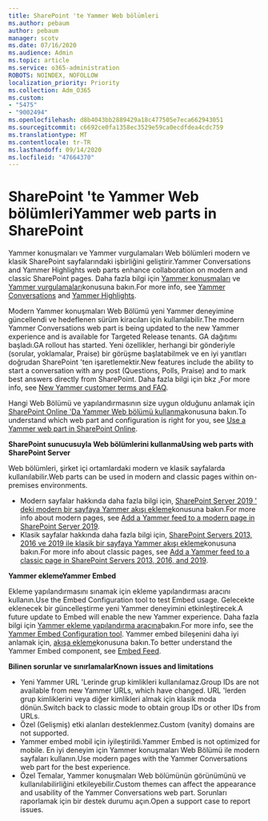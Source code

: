 ```yaml
---
title: SharePoint 'te Yammer Web bölümleri
ms.author: pebaum
author: pebaum
manager: scotv
ms.date: 07/16/2020
ms.audience: Admin
ms.topic: article
ms.service: o365-administration
ROBOTS: NOINDEX, NOFOLLOW
localization_priority: Priority
ms.collection: Adm_O365
ms.custom:
- "5475"
- "9002494"
ms.openlocfilehash: d8b4043bb2889429a18c477505e7eca662943051
ms.sourcegitcommit: c6692ce0fa1358ec3529e59ca0ecdfdea4cdc759
ms.translationtype: MT
ms.contentlocale: tr-TR
ms.lasthandoff: 09/14/2020
ms.locfileid: "47664370"
---
```

# <a name="yammer-web-parts-in-sharepoint"></a><span data-ttu-id="56a95-102">SharePoint 'te Yammer Web bölümleri</span><span class="sxs-lookup"><span data-stu-id="56a95-102">Yammer web parts in SharePoint</span></span>

<span data-ttu-id="56a95-103">Yammer konuşmaları ve Yammer vurgulamaları Web bölümleri modern ve klasik SharePoint sayfalarındaki işbirliğini geliştirir.</span><span class="sxs-lookup"><span data-stu-id="56a95-103">Yammer Conversations and Yammer Highlights web parts enhance collaboration on modern and classic SharePoint pages.</span></span> <span data-ttu-id="56a95-104">Daha fazla bilgi için [Yammer konuşmaları](https://support.microsoft.com/office/use-a-yammer-web-part-in-sharepoint-online-a53cfa0c-3d09-42c8-a286-1038a81c59da#conversations)  ve  [Yammer vurgulamaları](https://support.microsoft.com/office/use-a-yammer-web-part-in-sharepoint-online-a53cfa0c-3d09-42c8-a286-1038a81c59da#highlights)konusuna bakın.</span><span class="sxs-lookup"><span data-stu-id="56a95-104">For more info, see [Yammer Conversations](https://support.microsoft.com/office/use-a-yammer-web-part-in-sharepoint-online-a53cfa0c-3d09-42c8-a286-1038a81c59da#conversations)  and  [Yammer Highlights](https://support.microsoft.com/office/use-a-yammer-web-part-in-sharepoint-online-a53cfa0c-3d09-42c8-a286-1038a81c59da#highlights).</span></span>    

<span data-ttu-id="56a95-105">Modern Yammer konuşmaları Web Bölümü yeni Yammer deneyimine güncellendi ve hedeflenen sürüm kiracıları için kullanılabilir.</span><span class="sxs-lookup"><span data-stu-id="56a95-105">The modern Yammer Conversations web part is being updated to the new Yammer experience and is available for Targeted Release tenants.</span></span> <span data-ttu-id="56a95-106">GA dağıtımı başladı.</span><span class="sxs-lookup"><span data-stu-id="56a95-106">GA rollout has started.</span></span> <span data-ttu-id="56a95-107">Yeni özellikler, herhangi bir gönderiyle (sorular, yoklamalar, Praise) bir görüşme başlatabilmek ve en iyi yanıtları doğrudan SharePoint 'ten işaretlemektir.</span><span class="sxs-lookup"><span data-stu-id="56a95-107">New features include the ability to start a conversation with any post (Questions, Polls, Praise) and to mark best answers directly from SharePoint.</span></span> <span data-ttu-id="56a95-108">Daha fazla bilgi için bkz [.](https://docs.microsoft.com/yammer/get-started-with-yammer/newyammer-faq)</span><span class="sxs-lookup"><span data-stu-id="56a95-108">For more info, see [New Yammer customer terms and FAQ](https://docs.microsoft.com/yammer/get-started-with-yammer/newyammer-faq).</span></span>

 <span data-ttu-id="56a95-109">Hangi Web Bölümü ve yapılandırmasının size uygun olduğunu anlamak için [SharePoint Online 'Da Yammer Web bölümü kullanma](https://support.microsoft.com/office/use-a-yammer-web-part-in-sharepoint-online-a53cfa0c-3d09-42c8-a286-1038a81c59da)konusuna bakın.</span><span class="sxs-lookup"><span data-stu-id="56a95-109">To understand which web part and configuration is right for you, see [Use a Yammer web part in SharePoint Online](https://support.microsoft.com/office/use-a-yammer-web-part-in-sharepoint-online-a53cfa0c-3d09-42c8-a286-1038a81c59da).</span></span>  

<span data-ttu-id="56a95-110">**SharePoint sunucusuyla Web bölümlerini kullanma**</span><span class="sxs-lookup"><span data-stu-id="56a95-110">**Using web parts with SharePoint Server**</span></span>  

<span data-ttu-id="56a95-111">Web bölümleri, şirket içi ortamlardaki modern ve klasik sayfalarda kullanılabilir.</span><span class="sxs-lookup"><span data-stu-id="56a95-111">Web parts can be used in modern and classic pages within on-premises environments.</span></span>

- <span data-ttu-id="56a95-112">Modern sayfalar hakkında daha fazla bilgi için, [SharePoint Server 2019 ' deki modern bir sayfaya Yammer akışı ekleme](https://docs.microsoft.com/yammer/integrate-yammer-with-other-apps/embed-a-feed-into-a-sharepoint-site#add-a-yammer-feed-to-a-modern-page-in-sharepoint-server-2019)konusuna bakın.</span><span class="sxs-lookup"><span data-stu-id="56a95-112">For more info about modern pages, see [Add a Yammer feed to a modern page in SharePoint Server 2019](https://docs.microsoft.com/yammer/integrate-yammer-with-other-apps/embed-a-feed-into-a-sharepoint-site#add-a-yammer-feed-to-a-modern-page-in-sharepoint-server-2019).</span></span> 
- <span data-ttu-id="56a95-113">Klasik sayfalar hakkında daha fazla bilgi için, [SharePoint Servers 2013, 2016 ve 2019 ile klasik bir sayfaya Yammer akışı ekleme](https://docs.microsoft.com/yammer/integrate-yammer-with-other-apps/embed-a-feed-into-a-sharepoint-site#add-a-yammer-feed-to-a-classic-page-in-sharepoint-servers-2013-2016-and-2019)konusuna bakın.</span><span class="sxs-lookup"><span data-stu-id="56a95-113">For more info about classic pages, see [Add a Yammer feed to a classic page in SharePoint Servers 2013, 2016, and 2019](https://docs.microsoft.com/yammer/integrate-yammer-with-other-apps/embed-a-feed-into-a-sharepoint-site#add-a-yammer-feed-to-a-classic-page-in-sharepoint-servers-2013-2016-and-2019).</span></span>

<span data-ttu-id="56a95-114">**Yammer ekleme**</span><span class="sxs-lookup"><span data-stu-id="56a95-114">**Yammer Embed**</span></span>  

<span data-ttu-id="56a95-115">Ekleme yapılandırmasını sınamak için ekleme yapılandırması aracını kullanın.</span><span class="sxs-lookup"><span data-stu-id="56a95-115">Use the Embed Configuration tool to test Embed usage.</span></span> <span data-ttu-id="56a95-116">Gelecekte eklenecek bir güncelleştirme yeni Yammer deneyimini etkinleştirecek.</span><span class="sxs-lookup"><span data-stu-id="56a95-116">A future update to Embed will enable the new Yammer experience.</span></span> <span data-ttu-id="56a95-117">Daha fazla bilgi için [Yammer ekleme yapılandırma aracına](https://aka.ms/YammerEmbedConfigureTool)bakın.</span><span class="sxs-lookup"><span data-stu-id="56a95-117">For more info, see the [Yammer Embed Configuration tool](https://aka.ms/YammerEmbedConfigureTool).</span></span> <span data-ttu-id="56a95-118">Yammer embed bileşenini daha iyi anlamak için, [akışa ekleme](https://aka.ms/YammerDevDocs)konusuna bakın.</span><span class="sxs-lookup"><span data-stu-id="56a95-118">To better understand the Yammer Embed component, see [Embed Feed](https://aka.ms/YammerDevDocs).</span></span>

<span data-ttu-id="56a95-119">**Bilinen sorunlar ve sınırlamalar**</span><span class="sxs-lookup"><span data-stu-id="56a95-119">**Known issues and limitations**</span></span>

- <span data-ttu-id="56a95-120">Yeni Yammer URL 'Lerinde grup kimlikleri kullanılamaz.</span><span class="sxs-lookup"><span data-stu-id="56a95-120">Group IDs are not available from new Yammer URLs, which have changed.</span></span> <span data-ttu-id="56a95-121">URL 'lerden grup kimliklerini veya diğer kimlikleri almak için klasik moda dönün.</span><span class="sxs-lookup"><span data-stu-id="56a95-121">Switch back to classic mode to obtain group IDs or other IDs from URLs.</span></span>
- <span data-ttu-id="56a95-122">Özel (Gelişmiş) etki alanları desteklenmez.</span><span class="sxs-lookup"><span data-stu-id="56a95-122">Custom (vanity) domains are not supported.</span></span>
- <span data-ttu-id="56a95-123">Yammer embed mobil için iyileştirildi.</span><span class="sxs-lookup"><span data-stu-id="56a95-123">Yammer Embed is not optimized for mobile.</span></span> <span data-ttu-id="56a95-124">En iyi deneyim için Yammer konuşmaları Web Bölümü ile modern sayfaları kullanın.</span><span class="sxs-lookup"><span data-stu-id="56a95-124">Use modern pages with the Yammer Conversations web part for the best experience.</span></span>
- <span data-ttu-id="56a95-125">Özel Temalar, Yammer konuşmaları Web bölümünün görünümünü ve kullanılabilirliğini etkileyebilir.</span><span class="sxs-lookup"><span data-stu-id="56a95-125">Custom themes can affect the appearance and usability of the Yammer Conversations web part.</span></span> <span data-ttu-id="56a95-126">Sorunları raporlamak için bir destek durumu açın.</span><span class="sxs-lookup"><span data-stu-id="56a95-126">Open a support case to report issues.</span></span>